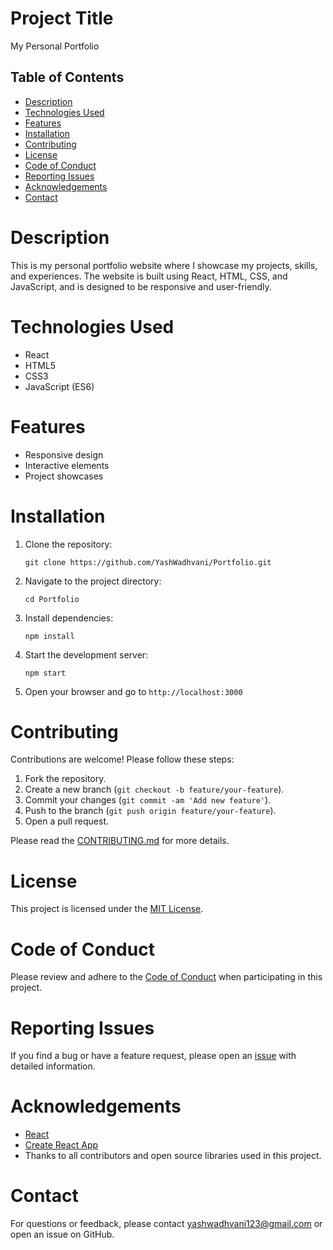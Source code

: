 # Project Title
My Personal Portfolio

## Table of Contents

- [Description](#description)
- [Technologies Used](#technologies-used)
- [Features](#features)
- [Installation](#installation)
- [Contributing](#contributing)
- [License](#license)
- [Code of Conduct](#code-of-conduct)
- [Reporting Issues](#reporting-issues)
- [Acknowledgements](#acknowledgements)
- [Contact](#contact)

# Description
This is my personal portfolio website where I showcase my projects, skills, and experiences. The website is built using React, HTML, CSS, and JavaScript, and is designed to be responsive and user-friendly.

# Technologies Used
- React
- HTML5
- CSS3
- JavaScript (ES6)

# Features
- Responsive design
- Interactive elements
- Project showcases

# Installation
1. Clone the repository:
   ```
   git clone https://github.com/YashWadhvani/Portfolio.git
   ```
2. Navigate to the project directory:
   ```
   cd Portfolio
   ```
3. Install dependencies:
   ```
   npm install
   ```
4. Start the development server:
   ```
   npm start
   ```
5. Open your browser and go to `http://localhost:3000`

# Contributing
Contributions are welcome! Please follow these steps:
1. Fork the repository.
2. Create a new branch (`git checkout -b feature/your-feature`).
3. Commit your changes (`git commit -am 'Add new feature'`).
4. Push to the branch (`git push origin feature/your-feature`).
5. Open a pull request.

Please read the [CONTRIBUTING.md](CONTRIBUTING.md) for more details.

# License
This project is licensed under the [MIT License](LICENSE).

# Code of Conduct
Please review and adhere to the [Code of Conduct](CODE_OF_CONDUCT.md) when participating in this project.

# Reporting Issues
If you find a bug or have a feature request, please open an [issue](https://github.com/YashWadhvani/Portfolio/issues) with detailed information.

# Acknowledgements
- [React](https://reactjs.org/)
- [Create React App](https://create-react-app.dev/)
- Thanks to all contributors and open source libraries used in this project.

# Contact
For questions or feedback, please contact [yashwadhvani123@gmail.com](mailto:yashwadhvani123@gmail.com) or open an issue on GitHub.